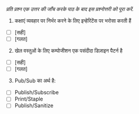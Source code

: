 _प्रति प्रश्न एक उत्तर की जाँच करके पाठ के बाद इस प्रश्नोत्तरी को पूरा करें._

1. कक्षाएं व्यवहार पर निर्भर करने के लिए इन्हेरिटेंस पर भरोसा करती हैं

- [ ] [सही]
- [ ] [गलत]

2. खेल वस्तुओं के लिए कम्पोजीशन एक पसंदीदा डिज़ाइन पैटर्न है

- [ ] [सही]
- [ ] [गलत]

3. Pub/Sub का अर्थ है:

- [ ] Publish/Subscribe
- [ ] Print/Staple
- [ ] Publish/Sanitize
